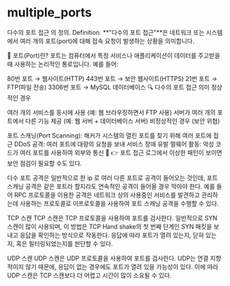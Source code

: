 # multiple_ports
다수의 포트 접근 의 정의. Definition.
**"다수의 포트 접근"**은 네트워크 또는 시스템에서 여러 개의 포트(port)에 대해 접속 요청이 발생하는 상황을 의미합니다.

📌 포트(Port)란?
포트는 컴퓨터에서 특정 서비스나 애플리케이션이 데이터를 주고받을 때 사용하는 논리적인 통로입니다. 예를 들어:

80번 포트 → 웹사이트(HTTP)
443번 포트 → 보안 웹사이트(HTTPS)
21번 포트 → FTP(파일 전송)
3306번 포트 → MySQL 데이터베이스
🔍 다수의 포트 접근 의미
정상적인 경우

여러 개의 서비스를 동시에 사용 (예: 웹 브라우징하면서 FTP 사용)
서버가 여러 개의 포트에서 다른 기능 제공 (예: 웹 서버 + 데이터베이스 서버)
비정상적인 경우 (보안 위협)

포트 스캐닝(Port Scanning): 해커가 시스템의 열린 포트를 찾기 위해 여러 포트에 접근
DDoS 공격: 여러 포트에 대량의 요청을 보내 서비스 장애 유발
멀웨어 활동: 악성 코드가 여러 포트를 사용하여 외부와 통신
📢 👉 포트 접근 로그에서 이상한 패턴이 보이면 보안 점검이 필요할 수도 있다.

다수 포트 공격은 일반적으로 한 ip 로 여러 다른 포트로 공격이 들어오는 것인데, 
포트 스캐닝 공격은 같은 포트라 할지라도 연속적인 공격이 들어올 경우 막아야 한다.
예를 들어 RPC 프로토콜을 이용한 공격은 네트워크 상의 사용중인 서비스를 발견하고 관리하는데 사용하는 프로토콜로
이프로토콜을 사용하여 포트 스캐닝 공격을 수행할 수 있다.

TCP 스캔
TCP 스캔은 TCP 프로토콜을 사용하여 포트를 검사한다. 일반적으로 SYN 스캔이 많이 사용되며, 
이 방법은 TCP Hand shake의 첫 번째 단계인 SYN 패킷을 보내고 응답을 확인하는 방식으로 작동한다. 
응답에 따라 포트가 열려 있는지, 닫혀 있는지, 혹은 필터링되었는지를 판단할 수 있다.

UDP 스캔
UDP 스캔은 UDP 프로토콜을 사용하여 포트를 검사한다. UDP는 연결 지향적이지 않기 때문에, 
응답이 없는 경우에도 포트가 열려 있을 가능성이 있다. 이에 따라 UDP 스캔은 TCP 스캔보다 더 어렵고 시간이 많이 소요될 수 있다.
